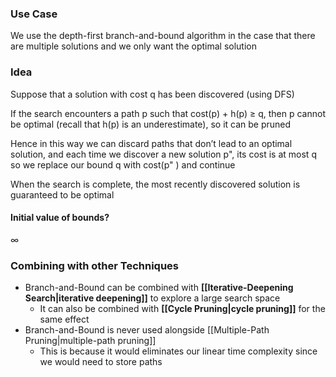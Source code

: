 ### Use Case
We use the depth-first branch-and-bound algorithm in the case that there are multiple solutions and we only want the optimal solution
### Idea
Suppose that a solution with cost q has been discovered (using DFS)

If the search encounters a path p such that cost(p) + h(p) ≥ q, then p cannot be optimal (recall that h(p) is an underestimate), so it can be pruned

Hence in this way we can discard paths that don’t lead to an optimal solution, and each time we discover a new solution p", its cost is at most q so we replace our bound q with cost(p" ) and continue

When the search is complete, the most recently discovered solution is guaranteed to be optimal
#### Initial value of bounds?
∞
### Combining with other Techniques
- Branch-and-Bound can be combined with **[[Iterative-Deepening Search|iterative deepening]]** to explore a large search space
	- It can also be combined with **[[Cycle Pruning|cycle pruning]]** for the same effect
- Branch-and-Bound is never used alongside [[Multiple-Path Pruning|multiple-path pruning]] 
	- This is because it would eliminates our linear time complexity since we would need to store paths